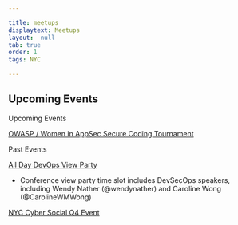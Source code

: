 ```yaml
---

title: meetups
displaytext: Meetups
layout:  null
tab: true
order: 1
tags: NYC

---
```


## Upcoming Events


Upcoming Events

[OWASP / Women in AppSec Secure Coding Tournament](https://www.meetup.com/owaspnyc/events/268287744/)




Past Events

[All Day DevOps View Party](https://www.meetup.com/owaspnyc/events/265080090/)

- Conference view party time slot includes DevSecOps speakers, including Wendy Nather (@wendynather) and Caroline Wong (@CarolineWMWong)



[NYC Cyber Social Q4 Event](https://www.meetup.com/owaspnyc/events/265669510/)

